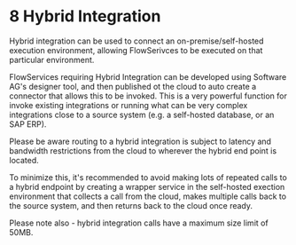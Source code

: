 # 8 Hybrid Integration

Hybrid integration can be used to connect an on-premise/self-hosted execution environment, allowing FlowSerivces to be executed on that particular environment.

FlowServices requiring Hybrid Integration can be developed using Software AG's designer tool, and then published ot the cloud to auto create a connector that allows this to be invoked.  This is a very powerful function for invoke existing integrations or running what can be very complex integrations close to a source system (e.g. a self-hosted database, or an SAP ERP).

Please be aware routing to a hybrid integration is subject to latency and bandwidth restrictions from the cloud to wherever the hybrid end point is located.

To minimize this, it's recommended to avoid making lots of repeated calls to a hybrid endpoint by creating a wrapper service in the self-hosted exection environment that collects a call from the cloud, makes multiple calls back to the source system, and then returns back to the cloud once ready.

Please note also - hybrid integration calls have a maximum size limit of 50MB.
